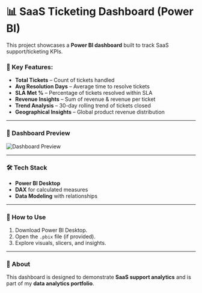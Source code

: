 # 📊 SaaS Ticketing Dashboard (Power BI)

This project showcases a **Power BI dashboard** built to track SaaS support/ticketing KPIs.  

### 🔹 Key Features:
- **Total Tickets** – Count of tickets handled  
- **Avg Resolution Days** – Average time to resolve tickets  
- **SLA Met %** – Percentage of tickets resolved within SLA  
- **Revenue Insights** – Sum of revenue & revenue per ticket  
- **Trend Analysis** – 30-day rolling trend of tickets closed  
- **Geographical Insights** – Global product revenue distribution  

---

### 📌 Dashboard Preview  
![Dashboard Preview](dashboard-preview.png)

---

### 🛠️ Tech Stack
- **Power BI Desktop**
- **DAX** for calculated measures
- **Data Modeling** with relationships

---

### 🚀 How to Use
1. Download Power BI Desktop.  
2. Open the `.pbix` file (if provided).  
3. Explore visuals, slicers, and insights.  

---

### 📄 About
This dashboard is designed to demonstrate **SaaS support analytics** and is part of my **data analytics portfolio**.

